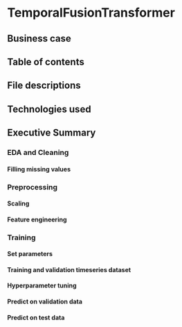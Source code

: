 # TemporalFusionTransformer

## Business case
## Table of contents
## File descriptions
## Technologies used
## Executive Summary
### EDA and Cleaning
#### Filling missing values
### Preprocessing 
#### Scaling
#### Feature engineering
### Training
#### Set parameters
#### Training and validation timeseries dataset 
#### Hyperparameter tuning
#### Predict on validation data
#### Predict on test data